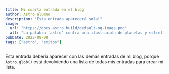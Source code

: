 ```yaml
---
title: Mi cuarta entrada en el blog
author: Astro alumno
description: "Esta entrada aparecerá sola!"
image:
  url: "https://docs.astro.build/default-og-image.png"
  alt: "La palabra 'astro' contra una ilustración de planetas y estrellas."
pubDate: 2022-08-08
tags: ["astro", "exitos"]
---
```


Esta entrada debería aparecer con las demás entradas de mi blog, porque `Astro.glob()` está devolviendo una lista de todas mis entradas para crear mi lista.
